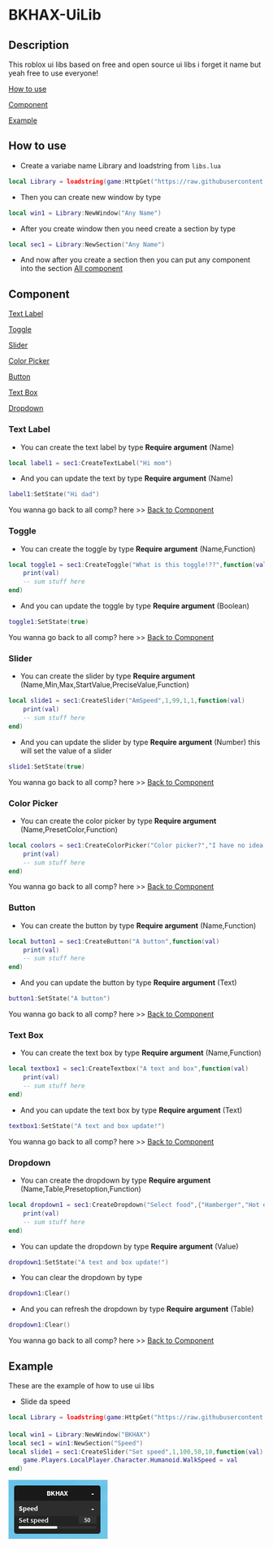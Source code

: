 # BKHAX-UiLib
## Description
This roblox ui libs based on free and open source ui libs i forget it name but yeah free to use everyone!

[How to use](#how-to-use)

[Component](#component)

[Example](#example)


## How to use
- Create a variabe name Library and loadstring from ```libs.lua```
```lua
local Library = loadstring(game:HttpGet("https://raw.githubusercontent.com/NiZXD471/BKHAX-UiLib/main/libs.lua",true))()
```
- Then you can create new window by type
```lua
local win1 = Library:NewWindow("Any Name")
```
- After you create window then you need create a section by type
```lua
local sec1 = Library:NewSection("Any Name")
```
- And now after you create a section then you can put any component into the section
[All component](#component)


## Component
[Text Label](#text-label)

[Toggle](#toggle)

[Slider](#slider)

[Color Picker](#color-picker)

[Button](#button)

[Text Box](#text-box)

[Dropdown](#dropdown)

### Text Label
- You can create the text label by type **Require argument** (Name)
```lua
local label1 = sec1:CreateTextLabel("Hi mom")
```
- And you can update the text by type **Require argument** (Name)
```lua
label1:SetState("Hi dad")
```
You wanna go back to all comp? here >> [Back to Component](#component)



### Toggle
- You can create the toggle by type **Require argument** (Name,Function)
```lua 
local toggle1 = sec1:CreateToggle("What is this toggle!??",function(val)
    print(val)
    -- sum stuff here
end)
```
- And you can update the toggle by type **Require argument** (Boolean)
```lua
toggle1:SetState(true)
```
You wanna go back to all comp? here >> [Back to Component](#component)

### Slider
- You can create the slider by type **Require argument** (Name,Min,Max,StartValue,PreciseValue,Function)
```lua 
local slide1 = sec1:CreateSlider("AmSpeed",1,99,1,1,function(val)
    print(val)
    -- sum stuff here
end)
```
- And you can update the slider by type **Require argument** (Number)
this will set the value of a slider
```lua
slide1:SetState(true)
```
You wanna go back to all comp? here >> [Back to Component](#component)


### Color Picker
- You can create the color picker by type **Require argument** (Name,PresetColor,Function)
```lua 
local coolors = sec1:CreateColorPicker("Color picker?","I have no idea what is PresetColor i never use it before",function(val)
    print(val)
    -- sum stuff here
end)
```
You wanna go back to all comp? here >> [Back to Component](#component)


### Button
- You can create the button by type **Require argument** (Name,Function)
```lua 
local button1 = sec1:CreateButton("A button",function(val)
    print(val)
    -- sum stuff here
end)
```
- And you can update the button by type **Require argument** (Text)
```lua
button1:SetState("A button")
```
You wanna go back to all comp? here >> [Back to Component](#component)



### Text Box
- You can create the text box by type **Require argument** (Name,Function)
```lua 
local textbox1 = sec1:CreateTextbox("A text and box",function(val)
    print(val)
    -- sum stuff here
end)
```
- And you can update the text box by type **Require argument** (Text)
```lua
textbox1:SetState("A text and box update!")
```
You wanna go back to all comp? here >> [Back to Component](#component)



### Dropdown
- You can create the dropdown by type **Require argument** (Name,Table,Presetoption,Function)
```lua 
local dropdown1 = sec1:CreateDropdown("Select food",{"Hamberger","Hot dog","Pine apple"},1,function(val)
    print(val)
    -- sum stuff here
end)
```
- You can update the dropdown by type **Require argument** (Value)
```lua
dropdown1:SetState("A text and box update!")
```

- You can clear the dropdown by type
```lua
dropdown1:Clear()
```

- And you can refresh the dropdown by type **Require argument** (Table)
```lua
dropdown1:Clear()
```
You wanna go back to all comp? here >> [Back to Component](#component)









## Example
These are the example of how to use ui libs
- Slide da speed
```lua
local Library = loadstring(game:HttpGet("https://raw.githubusercontent.com/NiZXD471/BKHAX-UiLib/main/libs.lua",true))()

local win1 = Library:NewWindow("BKHAX")
local sec1 = win1:NewSection("Speed")
local slide1 = sec1:CreateSlider("Set speed",1,100,50,10,function(val)
    game.Players.LocalPlayer.Character.Humanoid.WalkSpeed = val
end)
```

![Image](https://raw.githubusercontent.com/NiZXD471/BKHAX-UiLib/main/Image/Slide%20da%20speed.png)
